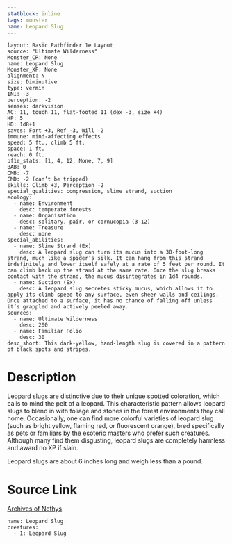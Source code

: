 ```yaml
---
statblock: inline
tags: monster
name: Leopard Slug
---
```

```statblock
layout: Basic Pathfinder 1e Layout
source: "Ultimate Wilderness"
Monster_CR: None
name: Leopard Slug
Monster_XP: None
alignment: N
size: Diminutive
type: vermin
INI: -3
perception: -2
senses: darkvision
AC: 11, touch 11, flat-footed 11 (dex -3, size +4)
HP: 5
HD: 1d8+1
saves: Fort +3, Ref -3, Will -2
immune: mind-affecting effects
speed: 5 ft., climb 5 ft.
space: 1 ft.
reach: 0 ft.
pf1e_stats: [1, 4, 12, None, 7, 9]
BAB: 0
CMB: -7
CMD: -2 (can’t be tripped)
skills: Climb +3, Perception -2
special_qualities: compression, slime strand, suction
ecology:
  - name: Environment
    desc: temperate forests
  - name: Organisation
    desc: solitary, pair, or cornucopia (3-12)
  - name: Treasure
    desc: none
special_abilities:
  - name: Slime Strand (Ex)
    desc: A leopard slug can turn its mucus into a 30-foot-long strand, much like a spider’s silk. It can hang from this strand indefinitely and lower itself safely at a rate of 5 feet per round. It can climb back up the strand at the same rate. Once the slug breaks contact with the strand, the mucus disintegrates in 1d4 rounds.
  - name: Suction (Ex)
    desc: A leopard slug secretes sticky mucus, which allows it to apply its climb speed to any surface, even sheer walls and ceilings. Once attached to a surface, it has no chance of falling off unless it’s grappled and actively peeled away.
sources:
  - name: Ultimate Wilderness
    desc: 200
  - name: Familiar Folio
    desc: 30
desc_short: This dark-yellow, hand-length slug is covered in a pattern of black spots and stripes.
```
# Description
Leopard slugs are distinctive due to their unique spotted coloration, which calls to mind the pelt of a leopard. This characteristic pattern allows leopard slugs to blend in with foliage and stones in the forest environments they call home. Occasionally, one can find more colorful varieties of leopard slug (such as bright yellow, flaming red, or fluorescent orange), bred specifically as pets or familiars by the esoteric masters who prefer such creatures. Although many find them disgusting, leopard slugs are completely harmless and award no XP if slain.

 Leopard slugs are about 6 inches long and weigh less than a pound.
# Source Link
[Archives of Nethys](https://aonprd.com/MonsterDisplay.aspx?ItemName=Leopard%20Slug)
```encounter-table
name: Leopard Slug
creatures:
  - 1: Leopard Slug
```
